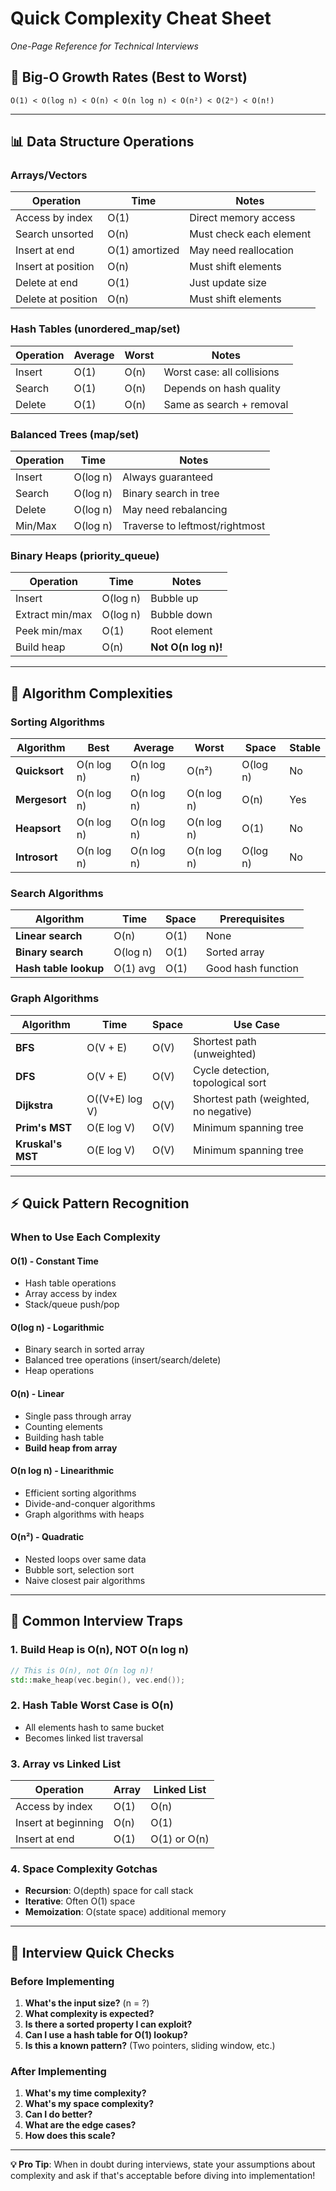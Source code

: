 # Quick Complexity Cheat Sheet
*One-Page Reference for Technical Interviews*

## 🎯 **Big-O Growth Rates** (Best to Worst)
```
O(1) < O(log n) < O(n) < O(n log n) < O(n²) < O(2ⁿ) < O(n!)
```

---

## 📊 **Data Structure Operations**

### **Arrays/Vectors**
| Operation | Time | Notes |
|-----------|------|-------|
| Access by index | O(1) | Direct memory access |
| Search unsorted | O(n) | Must check each element |
| Insert at end | O(1) amortized | May need reallocation |
| Insert at position | O(n) | Must shift elements |
| Delete at end | O(1) | Just update size |
| Delete at position | O(n) | Must shift elements |

### **Hash Tables (unordered_map/set)**
| Operation | Average | Worst | Notes |
|-----------|---------|-------|-------|
| Insert | O(1) | O(n) | Worst case: all collisions |
| Search | O(1) | O(n) | Depends on hash quality |
| Delete | O(1) | O(n) | Same as search + removal |

### **Balanced Trees (map/set)**
| Operation | Time | Notes |
|-----------|------|-------|
| Insert | O(log n) | Always guaranteed |
| Search | O(log n) | Binary search in tree |
| Delete | O(log n) | May need rebalancing |
| Min/Max | O(log n) | Traverse to leftmost/rightmost |

### **Binary Heaps (priority_queue)**
| Operation | Time | Notes |
|-----------|------|-------|
| Insert | O(log n) | Bubble up |
| Extract min/max | O(log n) | Bubble down |
| Peek min/max | O(1) | Root element |
| Build heap | O(n) | **Not O(n log n)!** |

---

## 🔄 **Algorithm Complexities**

### **Sorting Algorithms**
| Algorithm | Best | Average | Worst | Space | Stable |
|-----------|------|---------|-------|-------|---------|
| **Quicksort** | O(n log n) | O(n log n) | O(n²) | O(log n) | No |
| **Mergesort** | O(n log n) | O(n log n) | O(n log n) | O(n) | Yes |
| **Heapsort** | O(n log n) | O(n log n) | O(n log n) | O(1) | No |
| **Introsort** | O(n log n) | O(n log n) | O(n log n) | O(log n) | No |

### **Search Algorithms**
| Algorithm | Time | Space | Prerequisites |
|-----------|------|-------|---------------|
| **Linear search** | O(n) | O(1) | None |
| **Binary search** | O(log n) | O(1) | Sorted array |
| **Hash table lookup** | O(1) avg | O(1) | Good hash function |

### **Graph Algorithms**
| Algorithm | Time | Space | Use Case |
|-----------|------|-------|----------|
| **BFS** | O(V + E) | O(V) | Shortest path (unweighted) |
| **DFS** | O(V + E) | O(V) | Cycle detection, topological sort |
| **Dijkstra** | O((V+E) log V) | O(V) | Shortest path (weighted, no negative) |
| **Prim's MST** | O(E log V) | O(V) | Minimum spanning tree |
| **Kruskal's MST** | O(E log V) | O(V) | Minimum spanning tree |

---

## ⚡ **Quick Pattern Recognition**

### **When to Use Each Complexity**

#### **O(1) - Constant Time**
- Hash table operations
- Array access by index
- Stack/queue push/pop

#### **O(log n) - Logarithmic**
- Binary search in sorted array
- Balanced tree operations (insert/search/delete)
- Heap operations

#### **O(n) - Linear**
- Single pass through array
- Counting elements
- Building hash table
- **Build heap from array**

#### **O(n log n) - Linearithmic**
- Efficient sorting algorithms
- Divide-and-conquer algorithms
- Graph algorithms with heaps

#### **O(n²) - Quadratic**
- Nested loops over same data
- Bubble sort, selection sort
- Naive closest pair algorithms

---

## 🚨 **Common Interview Traps**

### **1. Build Heap is O(n), NOT O(n log n)**
```cpp
// This is O(n), not O(n log n)!
std::make_heap(vec.begin(), vec.end());
```

### **2. Hash Table Worst Case is O(n)**
- All elements hash to same bucket
- Becomes linked list traversal

### **3. Array vs Linked List**
| Operation | Array | Linked List |
|-----------|-------|-------------|
| Access by index | O(1) | O(n) |
| Insert at beginning | O(n) | O(1) |
| Insert at end | O(1) | O(1) or O(n) |

### **4. Space Complexity Gotchas**
- **Recursion**: O(depth) space for call stack
- **Iterative**: Often O(1) space
- **Memoization**: O(state space) additional memory

---

## 🎯 **Interview Quick Checks**

### **Before Implementing**
1. **What's the input size?** (n = ?)
2. **What complexity is expected?** 
3. **Is there a sorted property I can exploit?**
4. **Can I use a hash table for O(1) lookup?**
5. **Is this a known pattern?** (Two pointers, sliding window, etc.)

### **After Implementing**
1. **What's my time complexity?**
2. **What's my space complexity?**
3. **Can I do better?**
4. **What are the edge cases?**
5. **How does this scale?**

---

**💡 Pro Tip**: When in doubt during interviews, state your assumptions about complexity and ask if that's acceptable before diving into implementation! 